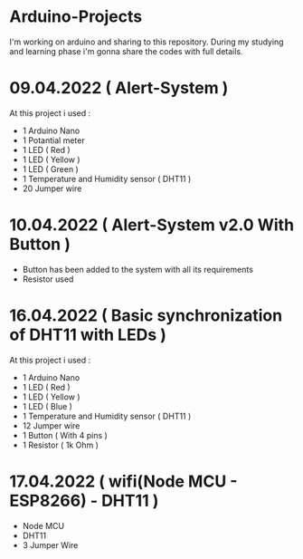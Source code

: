 # Arduino-Projects

I'm working on arduino and sharing to this repository. During my studying and learning phase i'm gonna share the codes with full details.


# 09.04.2022 ( Alert-System )

At this project i used :

* 1 Arduino Nano
* 1 Potantial meter
* 1 LED ( Red )
* 1 LED ( Yellow )
* 1 LED ( Green )
* 1 Temperature and Humidity sensor ( DHT11 )
* 20 Jumper wire

# 10.04.2022 ( Alert-System v2.0 With Button )

* Button has been added to the system with all its requirements
* Resistor used

# 16.04.2022 ( Basic synchronization of DHT11 with LEDs )

At this project i used :

* 1 Arduino Nano
* 1 LED ( Red )
* 1 LED ( Yellow )
* 1 LED ( Blue )
* 1 Temperature and Humidity sensor ( DHT11 )
* 12 Jumper wire
* 1 Button ( With 4 pins )
* 1 Resistor ( 1k Ohm )

# 17.04.2022 ( wifi(Node MCU - ESP8266) - DHT11 )

* Node MCU
* DHT11
* 3 Jumper Wire
